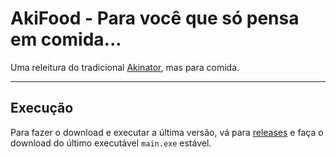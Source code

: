 # AkiFood - Para você que só pensa em comida...

Uma releitura do tradicional [Akinator], mas para comida.

* * *

## Execução

Para fazer o download e executar a última versão, vá para [releases] e faça o download do último executável `main.exe` estável.

[Akinator]: <https://en.akinator.com/>
[releases]: <https://github.com/dversoza/akifood/releases/latest>
